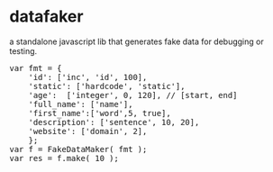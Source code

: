 # datafaker
a standalone javascript lib that generates fake data for debugging or testing.

<pre>
var fmt = {
    'id': ['inc', 'id', 100],
    'static': ['hardcode', 'static'],
    'age':  ['integer', 0, 120], // [start, end]
    'full_name': ['name'],
    'first_name':['word',5, true],
    'description': ['sentence', 10, 20],
    'website': ['domain', 2],
    };
var f = FakeDataMaker( fmt );
var res = f.make( 10 );
</pre>
